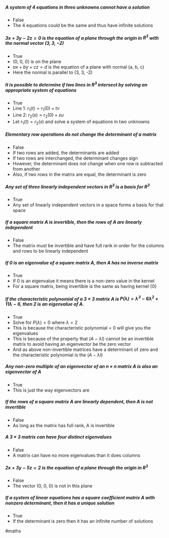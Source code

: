 ##### A system of 4 equations in three unknowns cannot have a solution
- False
- The 4 equations could be the same and thus have infinite solutions

##### $3x + 3y -2z = 0$ is the equation of a plane through the origin in $R^3$ with the normal vector $(3, 3, -2)$
- True
- (0, 0, 0) is on the plane
- $ax + by + cz = d$ is the equation of a plane with normal (a, b, c)
- Here the normal is parallel to (3, 3, -2)

##### It is possible to determine if two lines in $R^3$ intersect by solving an appropriate system of equations
- True
- Line 1: $r_1(t) = r_1(0) + tv$
- Line 2: $r_2(s) = r_2(0) + su$
- Let $r_1(t) = r_2(s)$ and solve a system of equations in two unknowns

##### Elementary row operations do not change the determinant of a matrix
- False
- If two rows are added, the determinants are added
- If two rows are interchanged, the determinant changes sign
- However, the determinant does not change when one row is subtracted from another
- Also, if two rows in the matrix are equal, the determinant is zero

##### Any set of three linearly independent vectors in $R^3$ is a basis for $R^3$
- True
- Any set of linearly independent vectors in a space forms a basis for that space

##### If a square matrix A is invertible, then the rows of A are linearly independent
- False
- The matrix must be invertible and have full rank in order for the columns and rows to be linearly independent

##### If 0 is an eigenvalue of a square matrix A, then A has no inverse matrix
- True
- If 0 is an eigenvalue it means there is a non-zero value in the kernel
- For a square matrix, being invertible is the same as having kernel {0}

##### If the characteristic polynomial of a $3 × 3$ matrix A is $P(λ) = λ^3 − 6λ^2 + 11λ − 6$, then 2 is an eigenvalue of A.
- True
- Solve for $P(λ) = 0$ where $λ = 2$
- This is because the characteristic polynomial = 0 will give you the eigenvalues
- This is because of the property that $(A - λI)$ cannot be an invertible matrix to avoid having an eigenvector be the zero vector
- And as above non-invertible matrices have a determinant of zero and the characteristic polynomial is the $(A - λI)$

##### Any non-zero multiple of an eigenvector of an n × n matrix A is also an eigenvector of A
- True
- This is just the way eigenvectors are

##### If the rows of a square matrix A are linearly dependent, then A is not invertible
- False
- As long as the matrix has full rank, A is invertible

##### A 3 × 3 matrix can have four distinct eigenvalues
- False
- A matrix can have no more eigenvalues than it does columns

##### $2x + 3y − 5z = 2$ is the equation of a plane through the origin in $R^3$
- False
- The vector (0, 0, 0) is not in this plane

##### If a system of linear equations has a square coefficient matrix A with nonzero determinant, then it has a unique solution
- True
- If the determinant is zero then it has an infinite number of solutions




#maths 